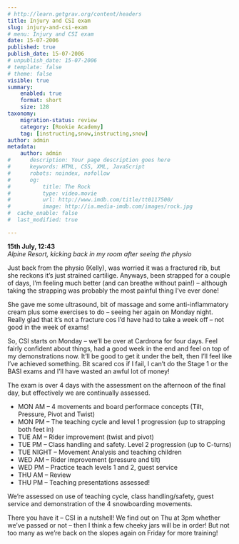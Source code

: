 ```yaml
---
# http://learn.getgrav.org/content/headers
title: Injury and CSI exam
slug: injury-and-csi-exam
# menu: Injury and CSI exam
date: 15-07-2006
published: true
publish_date: 15-07-2006
# unpublish_date: 15-07-2006
# template: false
# theme: false
visible: true
summary:
    enabled: true
    format: short
    size: 128
taxonomy:
    migration-status: review
    category: [Rookie Academy]
    tag: [instructing,snow,instructing,snow]
author: admin
metadata:
    author: admin
#      description: Your page description goes here
#      keywords: HTML, CSS, XML, JavaScript
#      robots: noindex, nofollow
#      og:
#          title: The Rock
#          type: video.movie
#          url: http://www.imdb.com/title/tt0117500/
#          image: http://ia.media-imdb.com/images/rock.jpg
#  cache_enable: false
#  last_modified: true

---
```


**15th July, 12:43**  
*Alpine Resort, kicking back in my room after seeing the physio*

Just back from the physio (Kelly), was worried it was a fractured rib, but she reckons it’s just strained cartilige. Anyways, been strapped for a couple of days, I’m feeling much better (and can breathe without pain!) – although taking the strapping was probably the most painful thing I’ve ever done!

She gave me some ultrasound, bit of massage and some anti-inflammatory cream plus some exercises to do – seeing her again on Monday night. Really glad that it’s not a fracture cos I’d have had to take a week off – not good in the week of exams!

So, CSI starts on Monday – we’ll be over at Cardrona for four days. Feel fairly confident about things, had a good week in the end and feel on top of my demonstrations now. It’ll be good to get it under the belt, then I’ll feel like I’ve achieved something. Bit scared cos if I fail, I can’t do the Stage 1 or the BASI exams and I’ll have wasted an awful lot of money!

The exam is over 4 days with the assessment on the afternoon of the final day, but effectively we are continually assessed.

- MON AM – 4 movements and board performace concepts (Tilt, Pressure, Pivot and Twist)
- MON PM – The teaching cycle and level 1 progression (up to strapping both feet in)
- TUE AM – Rider improvement (twist and pivot)
- TUE PM – Class handling and safety. Level 2 progression (up to C-turns)
- TUE NIGHT – Movement Analysis and teaching children
- WED AM – Rider improvement (pressure and tilt)
- WED PM – Practice teach levels 1 and 2, guest service
- THU AM – Review
- THU PM – Teaching presentations assessed!

We’re assessed on use of teaching cycle, class handling/safety, guest service and demonstration of the 4 snowboarding movements.

There you have it – CSI in a nutshell! We find out on Thu at 3pm whether we’ve passed or not – then I think a few cheeky jars will be in order! But not too many as we’re back on the slopes again on Friday for more training!
